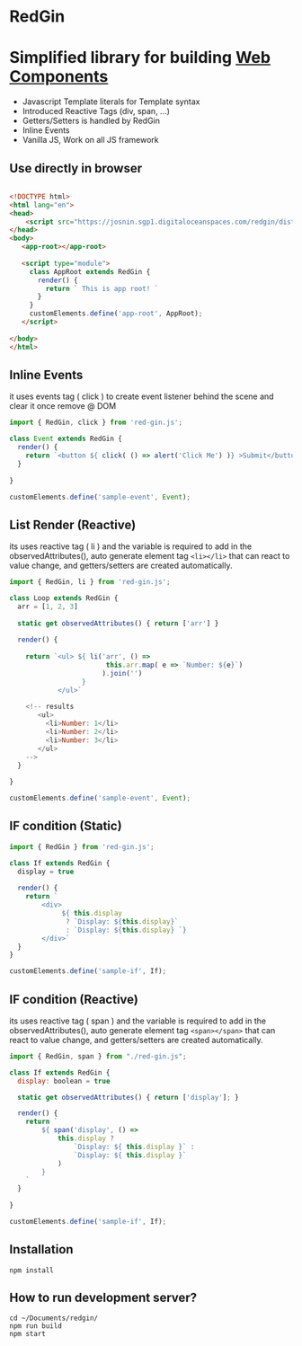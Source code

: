# RedGin
# Simplified library for building [Web Components](https://developer.mozilla.org/en-US/docs/Web/Web_Components)

* Javascript Template literals for Template syntax
* Introduced Reactive Tags (div, span, ...)
* Getters/Setters is handled by RedGin
* Inline Events 
* Vanilla JS, Work on all JS framework


## Use directly in browser

```html 

<!DOCTYPE html>
<html lang="en">
<head>       
    <script src="https://josnin.sgp1.digitaloceanspaces.com/redgin/dist/redgin.js"></script>
</head>
<body>
   <app-root></app-root>
    
   <script type="module">     
     class AppRoot extends RedGin {  
       render() { 
         return ` This is app root! `
       }
     }
     customElements.define('app-root', AppRoot);
   </script> 
    
</body>
</html>

```



## Inline Events
it uses events tag ( click ) to create event listener behind the scene and clear it once remove @ DOM
```js
import { RedGin, click } from 'red-gin.js';

class Event extends RedGin { 
  render() {
    return `<button ${ click( () => alert('Click Me') )} >Submit</button>`
  }
 
}

customElements.define('sample-event', Event);

```

## List Render (Reactive) 
its uses reactive tag ( li ) and the variable is required to add in the observedAttributes(), auto generate element tag ```<li></li>``` that can react to value change, and getters/setters are created automatically.
```js
import { RedGin, li } from 'red-gin.js';

class Loop extends RedGin {
  arr = [1, 2, 3]
  
  static get observedAttributes() { return ['arr'] }
  
  render() {
    
    return `<ul> ${ li('arr', () => 
                        this.arr.map( e => `Number: ${e}`) 
                       ).join('') 
                  } 
            </ul>`
    
    <!-- results
       <ul>
         <li>Number: 1</li>
         <li>Number: 2</li>
         <li>Number: 3</li>
       </ul>
    -->
  }
 
}

customElements.define('sample-event', Event);

```



## IF condition (Static)
```js
import { RedGin } from 'red-gin.js';

class If extends RedGin {
  display = true
  
  render() {
    return `
        <div>
             ${ this.display 
              ? `Display: ${this.display}` 
              : `Display: ${this.display} `}   
        </div>`      
  } 
}

customElements.define('sample-if', If);

```

## IF condition (Reactive)
its uses reactive tag ( span ) and the variable is required to add in the observedAttributes(), auto generate element tag ```<span></span>``` that can react to value change, and getters/setters are created automatically. 
```js
import { RedGin, span } from "./red-gin.js";

class If extends RedGin {
  display: boolean = true

  static get observedAttributes() { return ['display']; }

  render() {
    return `
        ${ span('display', () => 
            this.display ? 
                `Display: ${ this.display }` : 
                `Display: ${ this.display }`
            ) 
        }
    `
  }
 
}

customElements.define('sample-if', If);
```

## Installation 
```
npm install
```

## How to run development server? 
```
cd ~/Documents/redgin/
npm run build
npm start
```
